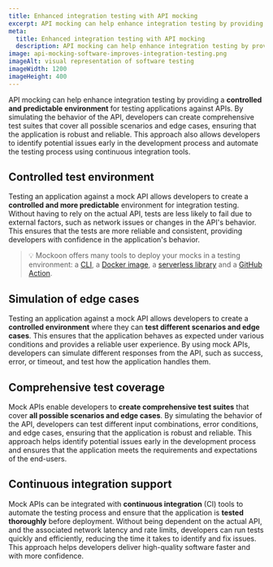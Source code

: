 ```yaml
---
title: Enhanced integration testing with API mocking
excerpt: API mocking can help enhance integration testing by providing a controlled and predictable environment for testing applications against APIs.
meta:
  title: Enhanced integration testing with API mocking
  description: API mocking can help enhance integration testing by providing a controlled and predictable environment for testing applications against APIs.
image: api-mocking-software-improves-integration-testing.png
imageAlt: visual representation of software testing
imageWidth: 1200
imageHeight: 400
---
```


API mocking can help enhance integration testing by providing a **controlled and predictable environment** for testing applications against APIs. By simulating the behavior of the API, developers can create comprehensive test suites that cover all possible scenarios and edge cases, ensuring that the application is robust and reliable. This approach also allows developers to identify potential issues early in the development process and automate the testing process using continuous integration tools.

## Controlled test environment

Testing an application against a mock API allows developers to create a **controlled and more predictable** environment for integration testing. Without having to rely on the actual API, tests are less likely to fail due to external factors, such as network issues or changes in the API's behavior. This ensures that the tests are more reliable and consistent, providing developers with confidence in the application's behavior.

> 💡 Mockoon offers many tools to deploy your mocks in a testing environment: a [CLI](/cli/), a [Docker image](https://hub.docker.com/r/mockoon/cli), a [serverless library](/serverless/) and a [GitHub Action](https://github.com/marketplace/actions/mockoon-cli).

## Simulation of edge cases

Testing an application against a mock API allows developers to create a **controlled environment** where they can **test different scenarios and edge cases**. This ensures that the application behaves as expected under various conditions and provides a reliable user experience. By using mock APIs, developers can simulate different responses from the API, such as success, error, or timeout, and test how the application handles them.

## Comprehensive test coverage

Mock APIs enable developers to **create comprehensive test suites** that cover **all possible scenarios and edge cases**. By simulating the behavior of the API, developers can test different input combinations, error conditions, and edge cases, ensuring that the application is robust and reliable. This approach helps identify potential issues early in the development process and ensures that the application meets the requirements and expectations of the end-users.

## Continuous integration support

Mock APIs can be integrated with **continuous integration** (CI) tools to automate the testing process and ensure that the application is **tested thoroughly** before deployment. Without being dependent on the actual API, and the associated network latency and rate limits, developers can run tests quickly and efficiently, reducing the time it takes to identify and fix issues. This approach helps developers deliver high-quality software faster and with more confidence.
